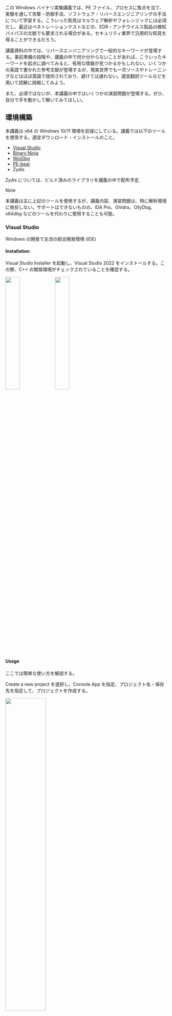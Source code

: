 この Windows バイナリ実験講義では、PE ファイル、プロセスに焦点を当て、実験を通して攻撃・防御手法、ソフトウェア・リバースエンジニアリングの手法について学習する。こういった知見はマルウェア解析やフォレンジックには必須だし、最近はペネトレーションテストなどの、EDR・アンチウイルス製品の検知バイパスの文脈でも要求される場合がある。セキュリティ業界で汎用的な知見を得ることができるだろう。

講義資料の中では、リバースエンジニアリングで一般的なキーワードが登場する。事前準備の段階や、講義の中で何か分からないことがあれば、こういったキーワードを起点に調べてみると、有用な情報が見つかるかもしれない。いくつかの英語で書かれた参考文献が登場するが、現実世界でも一次ソースやトレーニングなどはほぼ英語で提供されており、避けては通れない。適宜翻訳ツールなどを用いて読解に挑戦してみよう。

また、必須ではないが、本講義の中ではいくつかの演習問題が登場する。ぜひ、自分で手を動かして解いてみてほしい。

## 環境構築
本講義は x64 の Windows 10/11 環境を前提にしている。講義では以下のツールを使用する。適宜ダウンロード・インストールのこと。

* [Visual Studio](https://visualstudio.microsoft.com/downloads/)
* [Binary Ninja](https://binary.ninja/free/)
* [WinDbg](https://learn.microsoft.com/en-us/windows-hardware/drivers/debugger/)
* [PE-bear](https://github.com/hasherezade/pe-bear/releases)
* Zydis

Zydis については、ビルド済みのライブラリを講義の中で配布予定.

> [!NOTE]
> 本講義は主に上記のツールを使用するが、講義内容、演習問題は、特に解析環境に依存しない。サポートはできないものの、IDA Pro、Ghidra、OllyDbg、x64dbg などのツールを代わりに使用することも可能。

### Visual Studio

Windows の開発で主流の統合開発環境 (IDE)

#### Installation

Visual Studio Installer を起動し、Visual Studio 2022 をインストールする。この際、C++ の開発環境がチェックされていることを確認する。

<img src="./assets/img_0x0000a.png" width="30%">
<img src="./assets/img_0x0000b.png" width="30%">

#### Usage

ここでは簡単な使い方を解説する。

Create a new project を選択し、Console App を指定、プロジェクト名・保存先を指定して、プロジェクトを作成する。

<img src="./assets/img_0x0001.png" width="50%">
<img src="./assets/img_0x0002.png" width="50%">
<img src="./assets/img_0x0003.png" width="50%">

プロジェクト作成後、`Project > <Project 名> Properties` より、プロジェクトの設定を変更できる。よく使うのは、ヘッダファイルの参照先フォルダを追加する `C/C++ > General > Additional Include Directories`

<img src="./assets/img_0x0004.png" width="50%">

ライブラリを追加する `Linker > Input > Additional Dependencies` など

<img src="./assets/img_0x0005.png" width="50%">

また、Visual Studio のプロジェクトの多くが Release/Debug という2つの構成を最低限持っており、デバッグ情報を含むかといった違いがある。

<img src="./assets/img_0x0006.png" width="30%">

### Exercise 0.1 (フラグなし)

`HelloWorld/HelloWorld.sln` をダブルクリックして開き、Local Windows Debugger をクリックして実行してみよう。

<img src="./assets/img_0x0007.png" width="40%">

## x86_64 命令セット
現代の企業環境では、Intel の x86_64 アーキテクチャの上で Windows が動いている場合が多い。したがって、最低限 x64 環境の用語や命令を押さえておく必要がある。この節では、x86_64 の命令セットについて簡単に解説する。

> [!TIP]
> Microsoft は Surface という PC を開発しているが、一般ユーザ向けには現在、ARM ベースの Snapdragon が搭載されたモデルしか販売していない。Microsoft の ARM 重視のスタンスが表れており、将来的にはセキュリティ業界でも、ARM 環境の案件が増えているかもしれない。

CPU がデータを扱う際、メモリかレジスタを経由して読み書きを行う。x64 環境のレジスタは、以下のような種類がある:

| Register | Usage |
| --- | --- |
| rax ||
| rbx ||
| rcx ||
| rdx ||
| rsi ||
| rdi ||
| rbp | スタックフレームの終端アドレス |
| rsp | スタックフレームの先頭アドレス |
| rip | プログラムが現在実行している命令位置 |
| r8 ||
| r9 ||
| r10 ||
| r11 ||
| r12 ||
| r13 ||
| r14 ||
| r15 ||

命令の記法については AT&T と Intel のシンタックスがあるが、本講義では Intel シンタックスに準拠して説明する。この場合、基本的に `opcode dst, src` という順番で読めばいい。例えば、以下の `mov` 命令は、`rcx` という目的地に対して、`0x1234` という値を書き込むという意味になる:

```asm
mov rcx, 0x1234;
```

メモリから値を読み込んだり、書き込んだりする場合:

```asm
; 0x1234 から値を読んで rax に保存
mov rax, QWORD PTR [0x1234];
; rbx の値を 0x1234 へ保存
mov QWORD PTR [0x1234], rbx;
```

アドレスの計算を行う際は、しばしば `lea` 命令が用いられる:

```asm
; rbx にベースのアドレス、rax がインデックスで、計算結果のアドレスを rsi に保存
lea rsi, [rbx + 8*rax];
```

`cmp` 命令は値の比較を行う:

```asm
cmp rax, rbx;
```

比較結果に応じて、RFLAGS レジスタの中の ZF と CF フラグが変化する

| Condition | ZF | CF |
| --- | --- | --- |
| rax > rbx | 0 | 0 |
| rax = rbx | 1 | 0 |
| rax < rbx | 0 | 1 |

以下の命令は、ZF フラグの値に応じてジャンプ先を変更する:

```asm
; ZF=1
je hoge
jz hoge
; ZF=0
jne fuga
jnz fuga
```

関数を呼び出す際、`call` 命令を、関数が呼び出し元に帰る際は、`ret` 命令が使用される。

```c
void caller() {
    callee(arg1, arg2);
}
```

```asm
; 呼び出し
call callee_address;
```

```c
void callee() {
    return;
}
```

```asm
; 帰る
ret;
```

関数呼び出しが行われるとき、スタックというメモリの領域を使用して、`caller` の情報が保存される。スタック領域は FILO (First In Last Out) のデータ構造で、`call` 命令は、呼び出し元のアドレスをスタックに積んだ後、呼び出し先の処理に遷移する:

```
| caller_address | <- rsp
```

`callee` に遷移すると、**関数のプロローグ**という処理が行われ、`callee` が使用できる領域 (スタックフレーム) が確保される。ローカル変数はこの領域に保存される。rbp が下限、rsp が上限を示す:

```
| .............. | <- rsp
| .............. |
| caller_address | <- rbp
```

`callee` が終了する際は、**関数のエピローグ**という処理が発生し、呼び出された際の状態にスタックフレームを修正する:

```
| caller_address | <- rsp
```

最後に、積まれた呼び出し元関数のアドレスを復元し、処理は終了。

また、x64 の慣習 (`__fastcall`) では、引数は rcx, rdx, r8, r9 の順に保存されて渡される。

以上、ここでは最小限の説明に留めたが、必要に応じて [Software Developer Manual](https://cdrdv2.intel.com/v1/dl/getContent/671110) なども参照することを推奨する。

### Exercise 0.2
レジスタの中身をスタックに積みたい。このとき、どの命令を使えばいいだろうか?

### Exercise 0.3
`mov` 命令 (89 /r) で ebx レジスタの値を ecx レジスタに移動したい。このとき、ModR/M バイトが示す値は何になるだろうか? 16進数で答えよ。

ModR/M については、Software Developer Manual の2.1節を参照のこと。

## [PE ファイル](https://learn.microsoft.com/en-us/windows/win32/debug/pe-format)
Windows の実行可能ファイルで、.exe、.dll、.sys などの拡張子を持つ。実行時には仮想メモリ上に展開される。ちなみに他の有名な実行可能ファイルとしては、ELF ファイルがある。

PE ファイルは以下のヘッダから構成されている:

* DOS header
* NT headers
* File header
* Optional header
* Section headers

<img src="./assets/img_0x0008.png" width="50%">

```c
PIMAGE_DOS_HEADER        pDOSHeader = (PIMAGE_DOS_HEADER)lpPE;
PIMAGE_NT_HEADERS64      pNTHeaders = (PIMAGE_NT_HEADERS64)(lpPE + pDOSHeader->e_lfanew);
PIMAGE_FILE_HEADER       pFileHeader = &pNTHeaders->FileHeader;
PIMAGE_OPTIONAL_HEADER64 pOptHeader = &pNTHeaders->OptionalHeader;
// Note: section headers reside right after an optional header
PIMAGE_SECTION_HEADER    aSecHeaders = (PIMAGE_SECTION_HEADER)((DWORDLONG)pOptHeader + pFileHeader->SizeOfOptionalHeader);
```

### [DOS header](https://0xrick.github.io/win-internals/pe3/)

MZ というマジックナンバーが必ず入る。マルウェアが動的にファイルをメモリに読み込む際は、大体 `if (buf[0] == 'M' and buf[1] == 'Z')` のようなチェックが入るため、この2文字が解析のヒントになる場合がある。

### [Section headers](https://0xrick.github.io/win-internals/pe5/)

PE ファイルはセクションという複数の領域に分かれており、セクションヘッダが指定する RVA (Relative Virtual Address) に各セクションは配置される。

### .text section
プログラムが保存されているセクション。

## リバースエンジニアリング 101
さて、この節では、簡単なリバースエンジニアリングに挑戦する。リバースエンジニアリングに限らずコードリーディング全般に言えることだが、大前提として、全てのコードを理解する必要はなく、読まなくて済むならその方がいい。実際、セキュリティに関わるリバースエンジニアリングにおいては、特定の脆弱性を見つけたい、マルウェアの通信先を見つけたいといった何らかの目的がある。バグハンティングであれば、文字列をパースするような怪しい箇所、マルウェア解析であれば、通信系の API を使う箇所といったあたりをつけ、本質とは関係のないコードは読み飛ばしてしまおう。

もう1つ、元の処理を復元するにあたって、対象に関する知識は多ければ多いほどよく、分かる部分から埋めていく必要がある。まずは規格やブログ記事、GitHub 上での実装例などの公開情報がないか調べてみよう。コードリーディングの段階では、文字列、API 名、定数などが大きなヒントになる。

### Binary Ninja を使用した解析手順

Binary Ninja は Vector 35 が開発するデコンパイラ・ディスアセンブラで、使いやすい UI と自動化 API を持つ。基本機能は無料で使用でき、API などの追加機能も IDA Pro よりも低価格で利用できる。

ウィンドウに .exe ファイルをドラッグ&ドロップするか、`File > Open` から選択することで、自動的に解析が開始される。

<img src="./assets/img_0x0009.png" width="100%">

中央に解析されたコードが表示され、一番上のプルダウンから、ディスセンブリ、疑似 C コードなどの表示する内容を変更可能。

左上には関数名などのシンボル一覧が表示される。

左下の Cross References には、現在中央に表示されている関数を呼んでいる箇所が表示される。

### WinDbg を使用した解析手順
Microsoft 製のデバッガで、動的解析の用途では、ほぼデファクトスタンダードのツールと言っていい。

左上の File をクリックし、`Launch executable` から実行ファイルを選択するとデバッグが開始する。`Launch executable (advanced)` では、プログラムに渡す引数を指定できる。

<img src="./assets/img_0x0010.png" width="50%">

デバッガを用いた解析は、基本的にブレークポイントをアドレスに設定、その箇所まで実行し、レジスタやメモリの中身を確認、という流れで進んでいく。以下、WinDbg でよく使用するコマンドをまとめておく:

| Command | Usage |
| ---     | ---   |
| bp | ブレークポイントの設定 |
| g  | 次のブレークポイントまで実行 |
| r  | レジスタの情報を表示 |
| p  | ステップアウト実行 (関数の中に入らない) |
| t  | ステップイン実行 |

### Exercise 0.4

Binary Ninja、WinDbg で解析してみよう

### Exercise 0.5
WinDbg で解析
